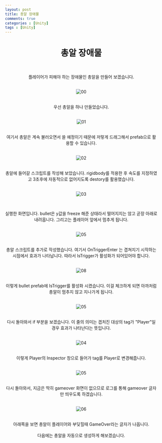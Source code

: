 ```yaml
---
layout: post
title: 총알 장애물
comments: true
categories : [Unity]
tags : [Unity]
---
```

#  <center>총알 장애물</center>
​ 
<center>플레이어가 피해야 하는 장애물인 총알을 만들어 보겠습니다.</center>
​    
<p align= "center">
  <img src="https://user-images.githubusercontent.com/82802067/121337549-9ee3d080-c957-11eb-9653-66263ee5b17d.PNG" alt="00"/>
</p>
​    
<center>우선 총알을 하나 만들었습니다.</center>
​    
<p align= "center">
  <img src="https://user-images.githubusercontent.com/82802067/121337699-c63a9d80-c957-11eb-8921-e793b26c3e52.gif" alt="01"/>
</p>
​    
<center>여기서 총알은 계속 불러오면서 쓸 예정이기 때문에 저렇게 드래그해서 prefab으로 활용할 수 있습니다.</center>
​ 
<p align= "center">
  <img src="https://user-images.githubusercontent.com/82802067/121337859-eec29780-c957-11eb-921e-f014b2a135e0.PNG" alt="02"/>
</p>
​ 
<center>총알에 들어갈 스크립트를 작성해 보았습니다. rigidbody를 적용한 후 속도를 지정하였고 3초후에 자동적으로 없어지도록 destory를 활용했습니다.</center>
​ 

<p align= "center">
  <img src="https://user-images.githubusercontent.com/82802067/121338021-144fa100-c958-11eb-838a-8a0d8a0ed9a6.gif" alt="03"/>
</p>

​ 
<center>실행한 화면입니다. bullet은 y값을 freeze 해준 상태라서 떨어지지는 않고 곧장 아래로 내려옵니다. 그리고는 플레이어 앞에서 멈추게 됩니다.</center>
​ 
<p align= "center">
  <img src="https://user-images.githubusercontent.com/82802067/121338238-47923000-c958-11eb-8831-6736f6f331be.PNG" alt="05"/>
</p>
​ 
<center>총알 스크립트를 추가로 작성했습니다. 여기서 OnTriggerEnter 는 겹쳐지기 시작하는 시점에서 효과가 나타납니다. 따라서 IsTrigger가 활성화가 되어있어야 합니다.</center>
​  
<p align= "center">
  <img src="https://user-images.githubusercontent.com/82802067/121338650-a9529a00-c958-11eb-96a0-53ee9d19e825.PNG" alt="08"/>
</p>
​ 
<center>이렇게 bullet prefab에 IsTrigger를 활성화 시켰습니다. 이걸 체크하게 되면 아까처럼 총알이 멈추지 않고 지나가게 됩니다.</center>
​ 
<p align= "center">
  <img src="https://user-images.githubusercontent.com/82802067/121338238-47923000-c958-11eb-8831-6736f6f331be.PNG" alt="05"/>
</p>
​ 
<center>다시 돌아와서 if 부분을 보겠습니다. 이 줄의 의미는 겹처진 대상의 tag가 "Player"일 경우 효과가 나타난다는 뜻입니다.</center>
​ 
<p align= "center">
  <img src="https://user-images.githubusercontent.com/82802067/121339007-064e5000-c959-11eb-8279-06ddb33b1a7c.PNG" alt="04"/>
</p>
​ 
<center>이렇게 Player의 Inspector 창으로 들어가 tag를 Player로 변경해줍니다.</center>
​ 
<p align= "center">
  <img src="https://user-images.githubusercontent.com/82802067/121338238-47923000-c958-11eb-8831-6736f6f331be.PNG" alt="05"/>
</p>
​ 
<center>다시 돌아와서, 지금은 딱히 gameover 화면이 없으므로 로그를 통해 gameover 글자만 띄우도록 하겠습니다.</center>
​ 
<p align= "center">
  <img src="https://user-images.githubusercontent.com/82802067/121339335-588f7100-c959-11eb-8d38-adab4a7e26a7.gif" alt="06"/>
</p>
​ 
<center>아래쪽을 보면 총알이 플레이어와 부딪힐때 GameOver라는 글자가 나옵니다.</center>
​ 
<center>다음에는 총알을 자동으로 생성하게 해보겠습니다.</center>
